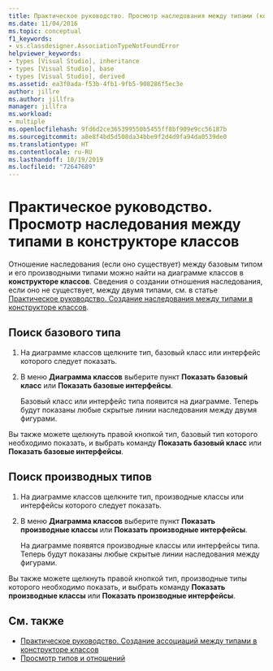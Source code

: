 ```yaml
---
title: Практическое руководство. Просмотр наследования между типами (конструктор классов)
ms.date: 11/04/2016
ms.topic: conceptual
f1_keywords:
- vs.classdesigner.AssociationTypeNotFoundError
helpviewer_keywords:
- types [Visual Studio], inheritance
- types [Visual Studio], base
- types [Visual Studio], derived
ms.assetid: ea3f0ada-f53b-4fb1-9fb5-908286f5ec3e
author: jillre
ms.author: jillfra
manager: jillfra
ms.workload:
- multiple
ms.openlocfilehash: 9fd6d2ce365399550b5455ff8bf909e9cc56187b
ms.sourcegitcommit: a8e8f4bd5d508da34bbe9f2d4d9fa94da0539de0
ms.translationtype: HT
ms.contentlocale: ru-RU
ms.lasthandoff: 10/19/2019
ms.locfileid: "72647689"
---
```

# <a name="how-to-view-inheritance-between-types-in-class-designer"></a>Практическое руководство. Просмотр наследования между типами в конструкторе классов

Отношение наследования (если оно существует) между базовым типом и его производными типами можно найти на диаграмме классов в **конструкторе классов**. Сведения о создании отношения наследования, если оно не существует, между двумя типами, см. в статье [Практическое руководство. Создание наследования между типами в конструкторе классов](how-to-create-inheritance-between-types.md).

## <a name="to-find-the-base-type"></a>Поиск базового типа

1. На диаграмме классов щелкните тип, базовый класс или интерфейс которого следует показать.

2. В меню **Диаграмма классов** выберите пункт **Показать базовый класс** или **Показать базовые интерфейсы**.

     Базовый класс или интерфейс типа появится на диаграмме. Теперь будут показаны любые скрытые линии наследования между двумя фигурами.

Вы также можете щелкнуть правой кнопкой тип, базовый тип которого необходимо показать, и выбрать команду **Показать базовый класс** или **Показать базовые интерфейсы**.

## <a name="to-find-the-derived-types"></a>Поиск производных типов

1. На диаграмме классов щелкните тип, производные классы или интерфейсы которого следует показать.

2. В меню **Диаграмма классов** выберите пункт **Показать производные классы** или **Показать производные интерфейсы**.

     На диаграмме появятся производные классы или интерфейсы типа. Теперь будут показаны любые скрытые линии наследования между фигурами.

Вы также можете щелкнуть правой кнопкой тип, производные типы которого необходимо показать, и выбрать команду **Показать производные классы** или **Показать производные интерфейсы**.

## <a name="see-also"></a>См. также

- [Практическое руководство. Создание ассоциаций между типами в конструкторе классов](how-to-create-associations-between-types.md)
- [Просмотр типов и отношений](designing-and-viewing-classes-and-types.md)